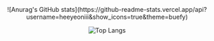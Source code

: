 <div align="center">
![Anurag's GitHub stats](https://github-readme-stats.vercel.app/api?username=heeyeoniii&show_icons=true&theme=buefy)

![Top Langs](https://github-readme-stats.vercel.app/api/top-langs/?username=heeyeoniii&layout=compact&theme=buefy)
<!--
**heeyeoniii/heeyeoniii** is a ✨ _special_ ✨ repository because its `README.md` (this file) appears on your GitHub profile.

Here are some ideas to get you started:

- 🔭 I’m currently working on ...
- 🌱 I’m currently learning ...
- 👯 I’m looking to collaborate on ...
- 🤔 I’m looking for help with ...
- 💬 Ask me about ...
- 📫 How to reach me: ...
- 😄 Pronouns: ...
- ⚡ Fun fact: ...
-->
</div>
